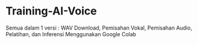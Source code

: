 # Training-AI-Voice
Semua dalam 1 versi : WAV Download, Pemisahan Vokal, Pemisahan Audio, Pelatihan, dan Inferensi Menggunakan Google Colab
